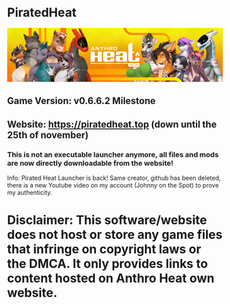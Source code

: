 # PiratedHeat

![alt text](https://github.com/johnnyonthespot2/PiratedHeat/blob/main/banner.png)

## Game Version: v0.6.6.2 Milestone
## Website: https://piratedheat.top (down until the 25th of november)
### This is not an executable launcher anymore, all files and mods are now directly downloadable from the website!

Info: Pirated Heat Launcher is back! Same creator, github has been deleted, there is a new Youtube video on my account (Johnny on the Spot) to prove my authenticity.

# Disclaimer: This software/website does not host or store any game files that infringe on copyright laws or the DMCA. It only provides links to content hosted on Anthro Heat own website.
